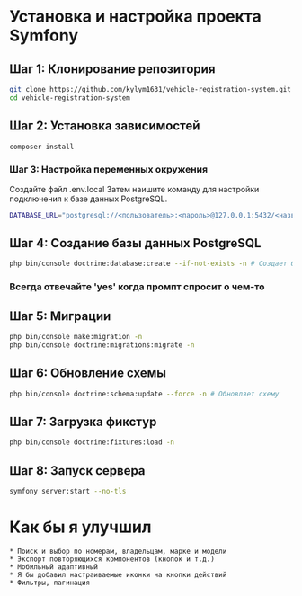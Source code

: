 # Установка и настройка проекта Symfony

## Шаг 1: Клонирование репозитория
```bash
git clone https://github.com/kylym1631/vehicle-registration-system.git
cd vehicle-registration-system
```
## Шаг 2: Установка зависимостей
```bash
composer install
```
### Шаг 3: Настройка переменных окружения
Создайте файл .env.local Затем наишите команду для настройки подключения к базе данных PostgreSQL.

```bash
DATABASE_URL="postgresql://<пользователь>:<пароль>@127.0.0.1:5432/<название_базы_данных>?serverVersion=15&charset=utf8"
```
## Шаг 4: Создание базы данных PostgreSQL
```bash
php bin/console doctrine:database:create --if-not-exists -n # Создает базу данных, если она не существует
```
### Всегда отвечайте 'yes' когда промпт спросит о чем-то

## Шаг 5: Миграции
```bash
php bin/console make:migration -n
php bin/console doctrine:migrations:migrate -n
```
## Шаг 6: Обновление схемы
```bash
php bin/console doctrine:schema:update --force -n # Обновляет схему
```
## Шаг 7: Загрузка фикстур
```bash
php bin/console doctrine:fixtures:load -n
```
## Шаг 8: Запуск сервера
```bash
symfony server:start --no-tls
```
# Как бы я улучшил
    * Поиск и выбор по номерам, владельцам, марке и модели
    * Экспорт повторяющихся компонентов (кнопок и т.д.)
    * Мобильный адаптивный
    * Я бы добавил настраиваемые иконки на кнопки действий
    * Фильтры, пагинация